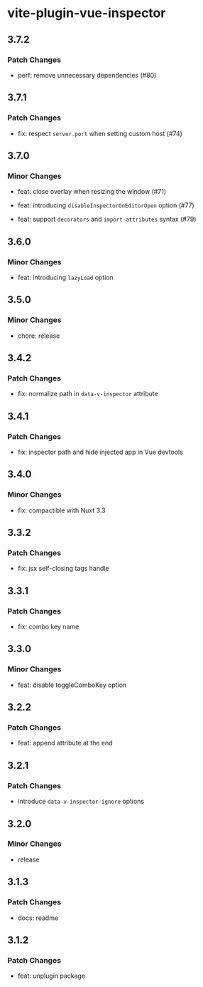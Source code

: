 # vite-plugin-vue-inspector

## 3.7.2

### Patch Changes

- perf: remove unnecessary dependencies (#80)

## 3.7.1

### Patch Changes

- fix: respect `server.port` when setting custom host (#74)

## 3.7.0

### Minor Changes

- feat: close overlay when resizing the window (#71)

- feat: introducing `disableInspectorOnEditorOpen` option (#77)

- feat: support `decorators` and `import-attributes` syntax (#79)

## 3.6.0

### Minor Changes

- feat: introducing `lazyLoad` option

## 3.5.0

### Minor Changes

- chore: release

## 3.4.2

### Patch Changes

- fix: normalize path in `data-v-inspector` attribute

## 3.4.1

### Patch Changes

- fix: inspector path and hide injected app in Vue devtools

## 3.4.0

### Minor Changes

- fix: compactible with Nuxt 3.3

## 3.3.2

### Patch Changes

- fix: jsx self-closing tags handle

## 3.3.1

### Patch Changes

- fix: combo key name

## 3.3.0

### Minor Changes

- feat: disable toggleComboKey option

## 3.2.2

### Patch Changes

- feat: append attribute at the end

## 3.2.1

### Patch Changes

- introduce `data-v-inspector-ignore` options

## 3.2.0

### Minor Changes

- release

## 3.1.3

### Patch Changes

- docs: readme

## 3.1.2

### Patch Changes

- feat: unplugin package
